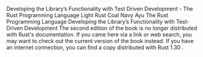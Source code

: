 Developing the Library’s Functionality with Test Driven Development - The Rust Programming Language
Light
Rust
Coal
Navy
Ayu
The Rust Programming Language
Developing the Library’s Functionality with Test-Driven Development
The second edition of the book is no longer distributed with Rust's documentation.
If you came here via a link or web search, you may want to check out
the current
version of the book
instead.
If you have an internet connection, you can
find a copy distributed with
Rust
1.30
.